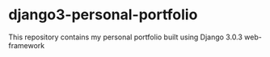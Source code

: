 # django3-personal-portfolio
This repository contains my personal portfolio built using Django 3.0.3 web-framework
